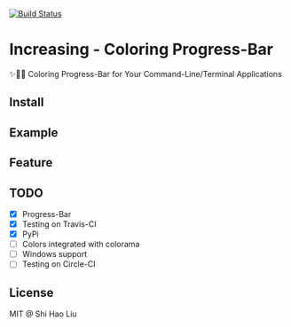 [![Build Status](https://travis-ci.org/Lancher/increasing.svg?branch=master)](https://travis-ci.org/Lancher/increasing)

# Increasing - Coloring Progress-Bar 
✨🌈💥 Coloring Progress-Bar for Your Command-Line/Terminal Applications

## Install

## Example

## Feature

## TODO

- [x] Progress-Bar 
- [x] Testing on Travis-CI
- [x] PyPi
- [ ] Colors integrated with colorama
- [ ] Windows support
- [ ] Testing on Circle-CI

## License
MIT @ Shi Hao Liu
